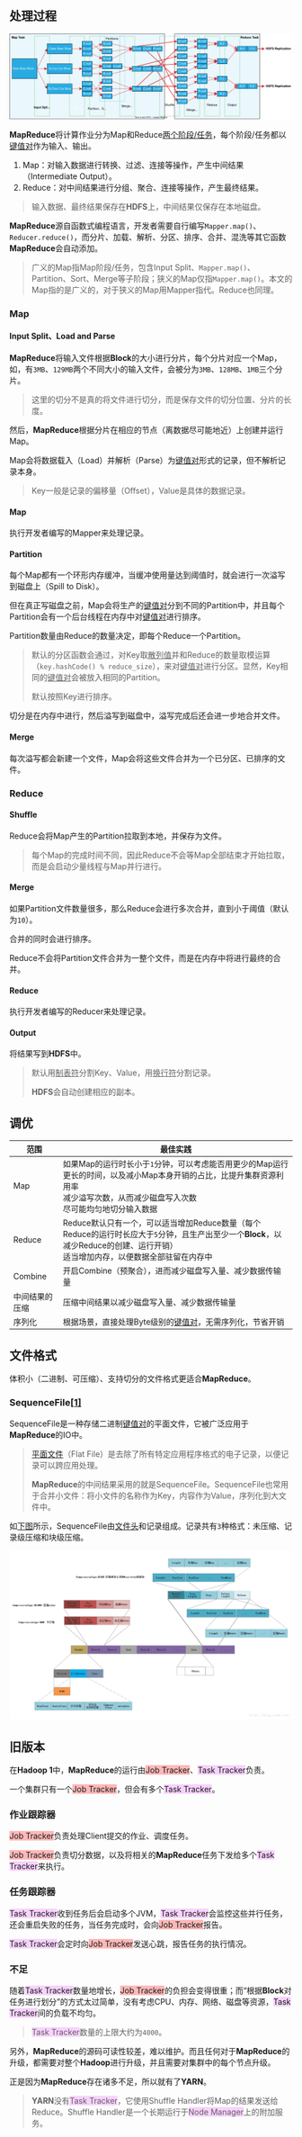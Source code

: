 ## 处理过程

![](../images/9/map_reduce_data_flow.svg)

**MapReduce**将计算作业分为Map和Reduce[两个阶段/任务](https://www.hadoopdoc.com/hadoop/hadoop-theory)，每个阶段/任务都以<u>键值对</u>作为输入、输出。

1. Map：对输入数据进行转换、过滤、连接等操作，产生中间结果（Intermediate Output）。
2. Reduce：对中间结果进行分组、聚合、连接等操作，产生最终结果。

> 输入数据、最终结果保存在**HDFS**上，中间结果仅保存在本地磁盘。

**MapReduce**源自函数式编程语言，开发者需要自行编写`Mapper.map()`、`Reducer.reduce()`，而分片、加载、解析、分区、排序、合并、混洗等其它函数**MapReduce**会自动添加。

> 广义的Map指Map阶段/任务，包含Input Split、`Mapper.map()`、Partition、Sort、Merge等子阶段；狭义的Map仅指`Mapper.map()`。本文的Map指的是广义的，对于狭义的Map用Mapper指代。Reduce也同理。

### Map

#### Input Split、Load and Parse

**MapReduce**将输入文件根据**Block**的大小进行分片，每个分片对应一个Map，如，有`3MB`、`129MB`两个不同大小的输入文件，会被分为`3MB`、`128MB`、`1MB`三个分片。

> 这里的切分不是真的将文件进行切分，而是保存文件的切分位置、分片的长度。
>

然后，**MapReduce**根据分片在相应的节点（离数据尽可能地近）上创建并运行Map。

Map会将数据载入（Load）并解析（Parse）为<u>键值对</u>形式的记录，但不解析记录本身。

> Key一般是记录的偏移量（Offset），Value是具体的数据记录。

#### Map

执行开发者编写的Mapper来处理记录。

#### Partition

每个Map都有一个环形内存缓冲，当缓冲使用量达到阈值时，就会进行一次溢写到磁盘上（Spill to Disk）。

但在真正写磁盘之前，Map会将生产的<u>键值对</u>分到不同的Partition中，并且每个Partition会有一个后台线程在内存中对<u>键值对</u>进行排序。

Partition数量由Reduce的数量决定，即每个Reduce一个Partition。

> 默认的分区函数会通过，对Key取<u>散列值</u>并和Reduce的数量取模运算（`key.hashCode() % reduce_size`），来对<u>键值对</u>进行分区。显然，Key相同的<u>键值对</u>会被放入相同的Partition。
>
> 默认按照Key进行排序。

切分是在内存中进行，然后溢写到磁盘中，溢写完成后还会进一步地合并文件。

#### Merge

每次溢写都会新建一个文件，Map会将这些文件合并为一个已分区、已排序的文件。

### Reduce

#### Shuffle

Reduce会将Map产生的Partition拉取到本地，并保存为文件。

> 每个Map的完成时间不同，因此Reduce不会等Map全部结束才开始拉取，而是会启动少量线程与Map并行进行。
>

#### Merge

如果Partition文件数量很多，那么Reduce会进行多次合并，直到小于阈值（默认为`10`）。

合并的同时会进行排序。

Reduce不会将Partition文件合并为一整个文件，而是在内存中将进行最终的合并。

#### Reduce

执行开发者编写的Reducer来处理记录。

#### Output

将结果写到**HDFS**中。

> 默认用<u>制表符</u>分割Key、Value，用<u>换行符</u>分割记录。
>
> **HDFS**会自动创建相应的副本。



## 调优

| 范围           | 最佳实践                                                     |
| -------------- | ------------------------------------------------------------ |
| Map            | 如果Map的运行时长小于`1`分钟，可以考虑能否用更少的Map运行更长的时间，以及减小Map本身开销的占比，比提升集群资源利用率<br>减少溢写次数，从而减少磁盘写入次数<br>尽可能均匀地切分输入数据 |
| Reduce         | Reduce默认只有一个，可以适当增加Reduce数量（每个Reduce的运行时长应大于`5`分钟，且生产出至少一个**Block**，以减少Reduce的创建、运行开销）<br>适当增加内存，以便数据全部驻留在内存中 |
| Combine        | 开启Combine（预聚合），进而减少磁盘写入量、减少数据传输量    |
| 中间结果的压缩 | 压缩中间结果以减少磁盘写入量、减少数据传输量                 |
| 序列化         | 根据场景，直接处理Byte级别的<u>键值对</u>，无需序列化，节省开销 |



## 文件格式

体积小（二进制、可压缩）、支持切分的文件格式更适合**MapReduce**。

### SequenceFile[[1]](https://cwiki.apache.org/confluence/display/HADOOP2/SequenceFile)

SequenceFile是一种存储二进制<u>键值对</u>的平面文件，它被广泛应用于**MapReduce**的IO中。

> [平面文件](https://baike.baidu.com/item/平面文件/9553867)（Flat File）是去除了所有特定应用程序格式的电子记录，以便记录可以跨应用处理。
>
> **MapReduce**的中间结果采用的就是SequenceFile。SequenceFile也常用于合并小文件：将小文件的名称作为Key，内容作为Value，序列化到大文件中。

如[下图](https://blog.csdn.net/iteye_14970/article/details/82639055)所示，SequenceFile由[文件头]()和记录组成。记录共有`3`种格式：未压缩、记录级压缩和块级压缩。

![](../images/9/sequence_file_format.png)



## 旧版本

在**Hadoop 1**中，**MapReduce**的运行由<span style=background:#ffb8b8>Job Tracker</span>、<span style=background:#f8d2ff>Task Tracker</span>负责。

一个集群只有一个<span style=background:#ffb8b8>Job Tracker</span>，但会有多个<span style=background:#f8d2ff>Task Tracker</span>。

### 作业跟踪器

<span style=background:#ffb8b8>Job Tracker</span>负责处理Client提交的作业、调度任务。

<span style=background:#ffb8b8>Job Tracker</span>负责切分数据，以及将相关的**MapReduce**任务下发给多个<span style=background:#f8d2ff>Task Tracker</span>来执行。

### 任务跟踪器

<span style=background:#f8d2ff>Task Tracker</span>收到任务后会启动多个JVM，<span style=background:#f8d2ff>Task Tracker</span>会监控这些并行任务，还会重启失败的任务，当任务完成时，会向<span style=background:#ffb8b8>Job Tracker</span>报告。

<span style=background:#f8d2ff>Task Tracker</span>会定时向<span style=background:#ffb8b8>Job Tracker</span>发送心跳，报告任务的执行情况。

### 不足

随着<span style=background:#f8d2ff>Task Tracker</span>数量地增长，<span style=background:#ffb8b8>Job Tracker</span>的负担会变得很重；而“根据**Block**对任务进行划分”的方式太过简单，没有考虑CPU、内存、网络、磁盘等资源，<span style=background:#f8d2ff>Task Tracker</span>间的负载不均匀。

> <span style=background:#f8d2ff>Task Tracker</span>数量的上限大约为`4000`。

另外，**MapReduce**的源码可读性较差，难以维护。而且任何对于**MapReduce**的升级，都需要对整个**Hadoop**进行升级，并且需要对集群中的每个节点升级。

正是因为**MapReduce**存在诸多不足，所以就有了**YARN**。

> **YARN**没有<span style=background:#f8d2ff>Task Tracker</span>，它使用Shuffle Handler将Map的结果发送给Reduce。Shuffle Handler是一个长期运行于<span style=background:#f8d2ff>Node Manager</span>上的附加服务。
